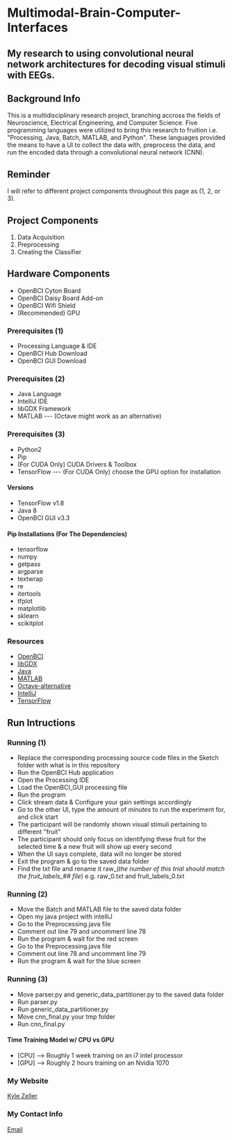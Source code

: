 Multimodal-Brain-Computer-Interfaces
====================================
My research to using convolutional neural network architectures for decoding visual stimuli with EEGs.
------------------------------------------------------------------------------------------------------

## Background Info
This is a multidisciplinary research project, branching accross the fields of Neuroscience, Electrical Engineering,
 and Computer Science. Five programming languages were utilized to bring this research to fruition i.e. "Processing,
 Java, Batch, MATLAB, and Python". These languages provided the means to have a UI to collect the data with,
 preprocess the data, and run the encoded data through a convolutional neural network (CNN).

## Reminder
I will refer to different project components throughout this page as (1, 2, or 3).

## Project Components
1. Data Acquisition
2. Preprocessing
3. Creating the Classifier

## Hardware Components
* OpenBCI Cyton Board
* OpenBCI Daisy Board Add-on
* OpenBCI Wifi Shield
* (Recommended) GPU

### Prerequisites (1)
* Processing Language & IDE
* OpenBCI Hub Download
* OpenBCI GUI Download

### Prerequisites (2)
* Java Language
* IntelliJ IDE
* libGDX Framework
* MATLAB --- (Octave might work as an alternative)

### Prerequisites (3)
* Python2
* Pip
* (For CUDA Only) CUDA Drivers & Toolbox
* TensorFlow --- (For CUDA Only) choose the GPU option for installation

#### Versions
* TensorFlow v1.8
* Java 8
* OpenBCI GUI v3.3

#### Pip Installations (For The Dependencies)
* tensorflow
* numpy
* getpass
* argparse
* textwrap
* re
* itertools
* tfplot
* matplotlib
* sklearn
* scikitplot

### Resources
* [OpenBCI](http://openbci.com/)
* [libGDX](https://libgdx.badlogicgames.com/)
* [Java](https://java.com/en/download/)
* [MATLAB](https://www.mathworks.com/products/matlab.html)
* [Octave-alternative](https://www.gnu.org/software/octave/)
* [IntelliJ](https://www.jetbrains.com/idea/)
* [TensorFlow](https://www.tensorflow.org/)

## Run Intructions
### Running (1)
* Replace the corresponding processing source code files in the Sketch folder with what is in
 this repository
* Run the OpenBCI Hub application
* Open the Processing IDE
* Load the OpenBCI_GUI processing file
* Run the program
* Click stream data & Configure your gain settings accordingly
* Go to the other UI, type the amount of *minutes* to run the experiment for, and click start
* The participant will be randomly shown visual stimuli pertaining to different "fruit"
* The participant should only focus on identifying these fruit for the selected time & a new
 fruit will show up every second
* When the UI says complete, data will no longer be stored
* Exit the program & go to the saved data folder
* Find the txt file and rename it raw_(*the number of this trial should match the fruit_labels_## file*) e.g. raw_0.txt and fruit_labels_0.txt

### Running (2)
* Move the Batch and MATLAB file to the saved data folder
* Open my java project with intelliJ
* Go to the Preprocessing.java file
* Comment out line 79 and uncomment line 78
* Run the program & wait for the red screen
* Go to the Preprocessing.java file
* Comment out line 78 and uncomment line 79
* Run the program & wait for the blue screen

### Running (3)
* Move parser.py and generic_data_partitioner.py to the saved data folder
* Run parser.py
* Run generic_data_partitioner.py
* Move cnn_final.py your tmp folder
* Run cnn_final.py

#### Time Training Model w/ CPU vs GPU
* [CPU] --> Roughly 1 week training on an i7 intel processor
* [GPU] --> Roughly 2 hours training on an Nvidia 1070

### My Website
[Kyle Zeller](http://cs.oswego.edu/~kzeller/)

### My Contact Info
[Email](kzeller@oswego.edu)